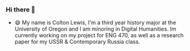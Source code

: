 ### Hi there 👋
- :smile: My name is Colton Lewis, I'm a third year history major at the University of Oregon and I am minoring in Digital Humanities. Im currently working on my project for ENG 470, as well as a research paper for my USSR & Contemporary Russia class.

<!--
**coltonlewis10/coltonlewis10** is a ✨ _special_ ✨ repository because its `README.md` (this file) appears on your GitHub profile.

Here are some ideas to get you started:

- 🔭 I’m currently working on ...

- 🌱 I’m currently learning ...
- 👯 I’m looking to collaborate on ...
- 🤔 I’m looking for help with ...
- 💬 Ask me about ...
- 📫 How to reach me: ...
- 😄 Pronouns: ...
- ⚡ Fun fact: ...
-->
